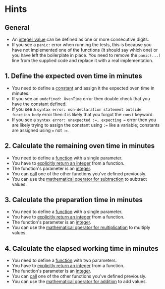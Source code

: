 # Hints

## General

- An [integer value][integers] can be defined as one or more consecutive digits.
- If you see a `panic:` error when running the tests, this is because you have not implemented one of the functions (it should say which one) or you have left the boilerplate in place. You need to remove the `panic(...)` line from the supplied code and replace it with a real implementation.

## 1. Define the expected oven time in minutes

- You need to define a [constant][constants] and assign it the expected oven time in minutes.
- If you see an `undefined: OvenTime` error then double check that you have the constant defined.
- If you see a `syntax error: non-declaration statement outside function body` error then it is likely that you forgot the `const` keyword.
- If you see a `syntax error: unexpected :=, expecting =` error then you are likely trying to assign the constant using `:=` like a variable; constants are assigned using `=` not `:=`.

## 2. Calculate the remaining oven time in minutes

- You need to define a [function][functions] with a single parameter.
- You have to [explicitly return an integer][return] from a function.
- The function's parameter is an [integer][integers].
- You can [call][calls] one of the other functions you've defined previously.
- You can use the [mathematical operator for subtraction][operators] to subtract values.

## 3. Calculate the preparation time in minutes

- You need to define a [function][functions] with a single parameter.
- You have to [explicitly return an integer][return] from a function.
- The function's parameter is an [integer][integers].
- You can use the [mathematical operator for multiplication][operators] to multiply values.

## 4. Calculate the elapsed working time in minutes

- You need to define a [function][functions] with two parameters.
- You have to [explicitly return an integer][return] from a function.
- The function's parameter is an [integer][integers].
- You can [call][calls] one of the other functions you've defined previously.
- You can use the [mathematical operator for addition][operators] to add values.

[functions]: https://tour.golang.org/basics/4
[return]: https://golang.org/ref/spec#Return_statements
[operators]: https://golang.org/ref/spec#Operators
[integers]: https://golang.org/ref/spec#Integer_literals
[calls]: https://golang.org/ref/spec#Calls
[constants]: https://tour.golang.org/basics/15